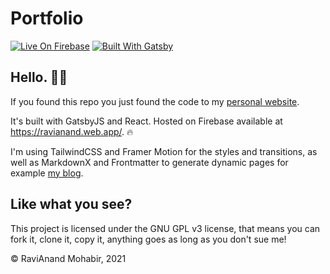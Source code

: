 # Portfolio

[![Live On Firebase](https://img.shields.io/badge/Live%20On-Firebase-orange?style=flat&logo=firebase)](https://ravianand.web.app)
[![Built With Gatsby](https://img.shields.io/badge/Built%20With-Gatsby-purple?style=flat&logo=gatsby)](https://ravianand.web.app)

## Hello. 👋🏽

If you found this repo you just found the code to my [personal website](https://ravianand.web.app/).

It's built with GatsbyJS and React. Hosted on Firebase available at https://ravianand.web.app/. 🔥

I'm using TailwindCSS and Framer Motion for the styles and transitions, as well as MarkdownX and Frontmatter to generate dynamic pages for example [my blog](https://ravianand.web.app/blog/).

## Like what you see?

This project is licensed under the GNU GPL v3 license, that means you can fork it, clone it, copy it, anything goes as long as you don't sue me!

&copy; RaviAnand Mohabir, 2021
